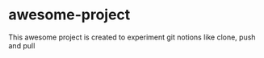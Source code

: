 # awesome-project
This awesome project is created to experiment git notions like clone, push and pull
